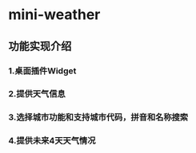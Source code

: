 # mini-weather
## 功能实现介绍
### 1.桌面插件Widget
### 2.提供天气信息
### 3.选择城市功能和支持城市代码，拼音和名称搜索
### 4.提供未来4天天气情况


